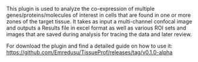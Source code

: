 This plugin is used to analyze the co-expression of multiple genes/proteins/molecules of interest in 
cells that are found in one or more zones of the target tissue. It takes as input a multi-channel
confocal image and outputs a Results file in excel format as well as various ROI sets 
and images that are saved during analysis for tracing the data and later review. 

For download the plugin and find a detailed guide on how to use it: https://github.com/Emredusu/TissueProf/releases/tag/v0.1.0-alpha

